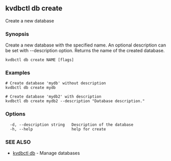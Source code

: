 ## kvdbctl db create

Create a new database

### Synopsis

Create a new database with the specified name. An optional description can be set with --description option.
Returns the name of the created database.


```
kvdbctl db create NAME [flags]
```

### Examples

```
# Create database 'mydb' without description
kvdbctl db create mydb

# Create database 'mydb2' with description
kvdbctl db create mydb2 --description "Database description."
```

### Options

```
  -d, --description string   Description of the database
  -h, --help                 help for create
```

### SEE ALSO

* [kvdbctl db](kvdbctl_db.md)	 - Manage databases

